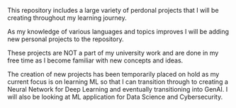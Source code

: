 This repository includes a large variety of perdonal projects that I will be creating throughout my learning journey. 

As my knowledge of various languages and topics improves I will be adding new personal projects to the repository.

These projects are NOT a part of my university work and are done in my free time as I become familiar with new concepts and ideas.

The creation of new projects has been temporarily placed on hold as my current focus is on learning ML so that I can transition through to creating a Neural Network for Deep Learning and eventually transitioning into GenAI. I will also be looking at ML application for Data Science and Cybersecurity.
